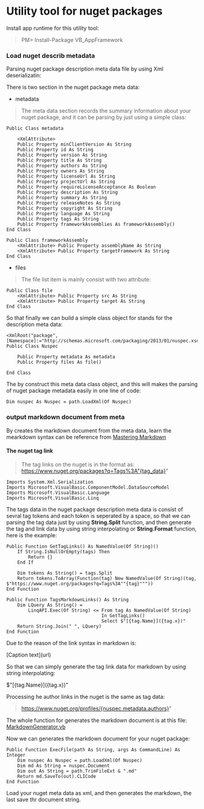# Utility tool for nuget packages

Install app runtime for this utility tool:
> PM> Install-Package VB_AppFramework

### Load nuget describ metadata

Parsing nuget package description meta data file by using Xml deserializatin:

There is two section in the nuget package meta data:

+ metadata

> The meta data section records the summary information about your nuget package, and it can be parsing by just using a simple class:

```visualbasic
Public Class metadata

    <XmlAttribute> 
    Public Property minClientVersion As String
    Public Property id As String
    Public Property version As String
    Public Property title As String
    Public Property authors As String
    Public Property owners As String
    Public Property licenseUrl As String
    Public Property projectUrl As String
    Public Property requireLicenseAcceptance As Boolean
    Public Property description As String
    Public Property summary As String
    Public Property releaseNotes As String
    Public Property copyright As String
    Public Property language As String
    Public Property tags As String
    Public Property frameworkAssemblies As frameworkAssembly()
End Class
    
Public Class frameworkAssembly
    <XmlAttribute> Public Property assemblyName As String
    <XmlAttribute> Public Property targetFramework As String
End Class
```

+ files

> The file list item is mainly consist with two attribute:

```visualbasic
Public Class file
    <XmlAttribute> Public Property src As String
    <XmlAttribute> Public Property target As String
End Class
```

So that finally we can build a simple class object for stands for the description meta data:

```visualbasic
<XmlRoot("package", [Namespace]:="http://schemas.microsoft.com/packaging/2013/01/nuspec.xsd")>
Public Class Nuspec

    Public Property metadata As metadata
    Public Property files As file()

End Class
```

The by construct this meta data class object, and this will makes the parsing of nuget package metadata easily in one line of code:
```visualbasic
Dim nuspec As Nuspec = path.LoadXml(Of Nuspec)
```

### output markdown document from meta
By creates the markdown document from the meta data, learn the mearkdown syntax can be reference from [Mastering Markdown](https://guides.github.com/features/mastering-markdown/)

#### The nuget tag link

> The tag links on the nuget is in the format as:
> https://www.nuget.org/packages?q=Tags%3A"{tag_data}"

```visualbasic
Imports System.Xml.Serialization
Imports Microsoft.VisualBasic.ComponentModel.DataSourceModel
Imports Microsoft.VisualBasic.Language
Imports Microsoft.VisualBasic.Linq
```

The tags data in the nuget package description meta data is consist of sevral tag tokens and each token is seperated by a space, so that we can parsing the tag data just by using **String.Split** function, and then generate the tag and link data by using string interpolating or **String.Format** function, here is the example:

```visualbasic
Public Function GetTagLinks() As NamedValue(Of String)()
    If String.IsNullOrEmpty(tags) Then
        Return {}
    End If

    Dim tokens As String() = tags.Split
    Return tokens.ToArray(Function(tag) New NamedValue(Of String)(tag, $"https://www.nuget.org/packages?q=Tags%3A""{tag}"""))
End Function

Public Function TagsMarkdownLinks() As String
    Dim LQuery As String() =
        LinqAPI.Exec(Of String) <= From tag As NamedValue(Of String)
                                   In GetTagLinks()
                                   Select $"[{tag.Name}]({tag.x})"
    Return String.Join(" ", LQuery)
End Function
```

Due to the reason of the link syntax in markdown is:

\[Caption text\](url)

So that we can simply generate the tag link data for markdown by using string interpolating:

$"\[{tag.Name}\]({tag.x})"

Processing he author links in the nuget is the same as tag data:

> https://www.nuget.org/profiles/{nuspec.metadata.authors}"

The whole function for generates the markdown document is at this file: [MarkdownGenerator.vb](https://github.com/xieguigang/nuget-backup/blob/master/nugetIndex/nuget/MarkdownGenerator.vb)

Now we can generates the markdown document for your nuget package:

```visualbasic
Public Function ExecFile(path As String, args As CommandLine) As Integer
    Dim nuspec As Nuspec = path.LoadXml(Of Nuspec)
    Dim md As String = nuspec.Document
    Dim out As String = path.TrimFileExt & ".md"
    Return md.SaveTo(out).CLICode
End Function
```

Load your nuget meta data as xml, and then generates the markdown, the last save thr document string.
